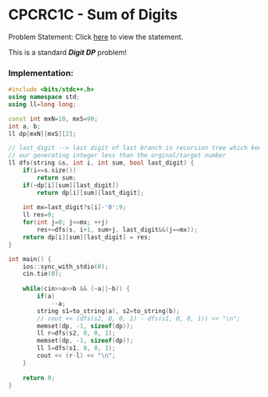 # CPCRC1C - Sum of Digits
Problem Statement: Click [here](https://www.spoj.com/problems/CPCRC1C/) to view the statement.   

This is a standard **_Digit DP_** problem!

### Implementation:
```cpp
#include <bits/stdc++.h>
using namespace std;
using ll=long long;

const int mxN=10, mxS=90;
int a, b;
ll dp[mxN][mxS][2];

// last_digit --> last digit of last branch in recursion tree which keeps
// our generating integer less than the orginal/target number
ll dfs(string &s, int i, int sum, bool last_digit) {
    if(i==s.size())
        return sum;
    if(~dp[i][sum][last_digit])
        return dp[i][sum][last_digit];
    
    int mx=last_digit?s[i]-'0':9;
    ll res=0;
    for(int j=0; j<=mx; ++j)
        res+=dfs(s, i+1, sum+j, last_digit&&(j==mx));
    return dp[i][sum][last_digit] = res;
}

int main() {
    ios::sync_with_stdio(0);
    cin.tie(0);
    
    while(cin>>a>>b && (~a||~b)) {
        if(a)
            --a;
        string s1=to_string(a), s2=to_string(b);
        // cout << (dfs(s2, 0, 0, 1) - dfs(s1, 0, 0, 1)) << "\n";
        memset(dp, -1, sizeof(dp));
        ll r=dfs(s2, 0, 0, 1);
        memset(dp, -1, sizeof(dp));
        ll l=dfs(s1, 0, 0, 1);
        cout << (r-l) << "\n";
    }
    
    return 0;
}
```
